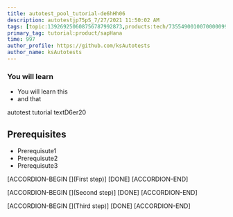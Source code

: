 ```yaml
---
title: autotest_pool_tutorial-de6hHh06
description: autotestjp75pS_7/27/2021 11:50:02 AM
tags: [topic:139269250608756787992873,products:tech/73554900100700000996,tutorial:experience/advanced]
primary_tag: tutorial:product/sapHana
time: 997
author_profile: https://github.com/ksAutotests
author_name: ksAutotests
---
```

### You will learn
- You will learn this
- and that

autotest tutorial textD6er20

## Prerequisites
- Prerequisute1
- Prerequisute2
- Prerequisute3

[ACCORDION-BEGIN [](First step)]
[DONE]
[ACCORDION-END]

[ACCORDION-BEGIN [](Second step)]
[DONE]
[ACCORDION-END]

[ACCORDION-BEGIN [](Third step)]
[DONE]
[ACCORDION-END]

